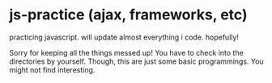 # js-practice (ajax, frameworks, etc)

practicing javascript. will update almost everything i code. hopefully!

Sorry for keeping all the things messed up! You have to check into the directories by yourself. Though, this are just some basic programmings. You might not find interesting.
